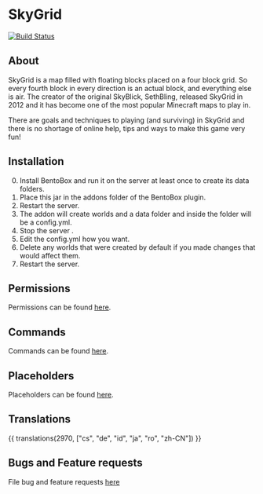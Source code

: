 SkyGrid
==========
[![Build Status](https://ci.codemc.org/buildStatus/icon?job=BentoBoxWorld/SkyGrid)](https://ci.codemc.org/job/BentoBoxWorld/job/SkyGrid/)

## About
SkyGrid is a map filled with floating blocks placed on a four block grid. So every fourth block in every direction is an actual block, and everything else is air.  The creator of the original SkyBlick, SethBling, released SkyGrid in 2012 and it has become one of the most popular Minecraft maps to play in.

There are goals and techniques to playing (and surviving) in SkyGrid and there is no shortage of online help, tips and ways to make this game very fun!

## Installation

0. Install BentoBox and run it on the server at least once to create its data folders.
1. Place this jar in the addons folder of the BentoBox plugin.
2. Restart the server.
3. The addon will create worlds and a data folder and inside the folder will be a config.yml.
4. Stop the server .
5. Edit the config.yml how you want.
6. Delete any worlds that were created by default if you made changes that would affect them.
7. Restart the server.

## Permissions

Permissions can be found [here](Permissions).

## Commands

Commands can be found [here](Commands).

## Placeholders

Placeholders can be found [here](Placeholders).

## Translations

{{ translations(2970, ["cs", "de", "id", "ja", "ro", "zh-CN"]) }}

## Bugs and Feature requests

File bug and feature requests [here](https://github.com/BentoBoxWorld/SkyGrid/issues)
